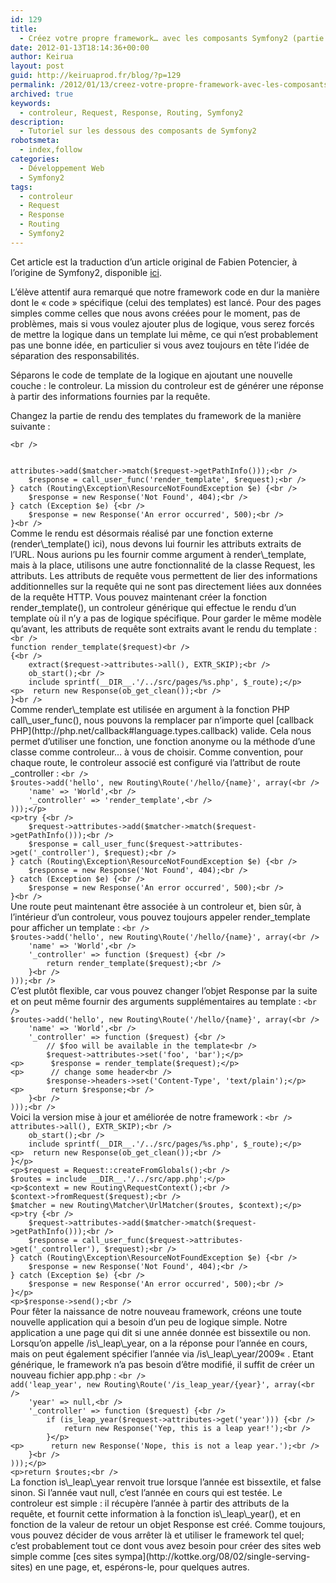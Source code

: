 ```yaml
---
id: 129
title:
  - Créez votre propre framework… avec les composants Symfony2 (partie 5)
date: 2012-01-13T18:14:36+00:00
author: Keirua
layout: post
guid: http://keiruaprod.fr/blog/?p=129
permalink: /2012/01/13/creez-votre-propre-framework-avec-les-composants-symfony2-partie-5/
archived: true
keywords:
  - controleur, Request, Response, Routing, Symfony2
description:
  - Tutoriel sur les dessous des composants de Symfony2
robotsmeta:
  - index,follow
categories:
  - Développement Web
  - Symfony2
tags:
  - controleur
  - Request
  - Response
  - Routing
  - Symfony2
---
```

Cet article est la traduction d’un article original de Fabien Potencier, à l’origine de Symfony2, disponible [ici](http://fabien.potencier.org/article/54/create-your-own-framework-on-top-of-the-symfony2-components-part-5).

L&rsquo;élève attentif aura remarqué que notre framework code en dur la manière dont le « code » spécifique (celui des templates) est lancé. Pour des pages simples comme celles que nous avons créées pour le moment, pas de problèmes, mais si vous voulez ajouter plus de logique, vous serez forcés de mettre la logique dans un template lui même, ce qui n&rsquo;est probablement pas une bonne idée, en particulier si vous avez toujours en tête l&rsquo;idée de séparation des responsabilités.

Séparons le code de template de la logique en ajoutant une nouvelle couche : le controleur. La mission du controleur est de générer une réponse à partir des informations fournies par la requête.

Changez la partie de rendu des templates du framework de la manière suivante :

<code lang="php">&lt;br />
<?php

// example.com/web/front.php

// ...

try {
	$request->attributes->add($matcher->match($request->getPathInfo()));&lt;br />
	$response = call_user_func('render_template', $request);&lt;br />
} catch (Routing\Exception\ResourceNotFoundException $e) {&lt;br />
	$response = new Response('Not Found', 404);&lt;br />
} catch (Exception $e) {&lt;br />
	$response = new Response('An error occurred', 500);&lt;br />
}&lt;br />
</code>

  
<!--more-->

  
Comme le rendu est désormais réalisé par une fonction externe (render\_template() ici), nous devons lui fournir les attributs extraits de l&rsquo;URL. Nous aurions pu les fournir comme argument à render\_template, mais à la place, utilisons une autre fonctionnalité de la classe Request, les attributs. Les attributs de requête vous permettent de lier des informations additionnelles sur la requête qui ne sont pas directement liées aux données de la requête HTTP.

Vous pouvez maintenant créer la fonction render_template(), un controleur générique qui effectue le rendu d&rsquo;un template où il n&rsquo;y a pas de logique spécifique. Pour garder le même modèle qu&rsquo;avant, les attributs de requête sont extraits avant le rendu du template :

<code lang="php">&lt;br />
function render_template($request)&lt;br />
{&lt;br />
	extract($request->attributes->all(), EXTR_SKIP);&lt;br />
	ob_start();&lt;br />
	include sprintf(__DIR__.'/../src/pages/%s.php', $_route);&lt;/p>
&lt;p>	return new Response(ob_get_clean());&lt;br />
}&lt;br />
</code>

Comme render\_template est utilisée en argument à la fonction PHP call\_user_func(), nous pouvons la remplacer par n&rsquo;importe quel [callback PHP](http://php.net/callback#language.types.callback) valide. Cela nous permet d&rsquo;utiliser une fonction, une fonction anonyme ou la méthode d&rsquo;une classe comme controleur&#8230; à vous de choisir.

Comme convention, pour chaque route, le controleur associé est configuré via l&rsquo;attribut de route _controller :

<code lang="php">&lt;br />
$routes->add('hello', new Routing\Route('/hello/{name}', array(&lt;br />
	'name' => 'World',&lt;br />
	'_controller' => 'render_template',&lt;br />
)));&lt;/p>
&lt;p>try {&lt;br />
	$request->attributes->add($matcher->match($request->getPathInfo()));&lt;br />
	$response = call_user_func($request->attributes->get('_controller'), $request);&lt;br />
} catch (Routing\Exception\ResourceNotFoundException $e) {&lt;br />
	$response = new Response('Not Found', 404);&lt;br />
} catch (Exception $e) {&lt;br />
	$response = new Response('An error occurred', 500);&lt;br />
}&lt;br />
</code>

Une route peut maintenant être associée à un controleur et, bien sûr, à l&rsquo;intérieur d&rsquo;un controleur, vous pouvez toujours appeler render_template pour afficher un template :

<code lang="php">&lt;br />
$routes->add('hello', new Routing\Route('/hello/{name}', array(&lt;br />
	'name' => 'World',&lt;br />
	'_controller' => function ($request) {&lt;br />
		return render_template($request);&lt;br />
	}&lt;br />
)));&lt;br />
</code>

C&rsquo;est plutôt flexible, car vous pouvez changer l&rsquo;objet Response par la suite et on peut même fournir des arguments supplémentaires au template :

<code lang="php">&lt;br />
$routes->add('hello', new Routing\Route('/hello/{name}', array(&lt;br />
	'name' => 'World',&lt;br />
	'_controller' => function ($request) {&lt;br />
		// $foo will be available in the template&lt;br />
		$request->attributes->set('foo', 'bar');&lt;/p>
&lt;p>		$response = render_template($request);&lt;/p>
&lt;p>		// change some header&lt;br />
		$response->headers->set('Content-Type', 'text/plain');&lt;/p>
&lt;p>		return $response;&lt;br />
	}&lt;br />
)));&lt;br />
</code>

Voici la version mise à jour et améliorée de notre framework :

<code lang="php">&lt;br />
<?php

// example.com/web/front.php

require_once __DIR__.'/../vendor/.composer/autoload.php';

use Symfony\Component\HttpFoundation\Request;
use Symfony\Component\HttpFoundation\Response;
use Symfony\Component\Routing;

function render_template($request)
{
	extract($request->attributes->all(), EXTR_SKIP);&lt;br />
	ob_start();&lt;br />
	include sprintf(__DIR__.'/../src/pages/%s.php', $_route);&lt;/p>
&lt;p>	return new Response(ob_get_clean());&lt;br />
}&lt;/p>
&lt;p>$request = Request::createFromGlobals();&lt;br />
$routes = include __DIR__.'/../src/app.php';&lt;/p>
&lt;p>$context = new Routing\RequestContext();&lt;br />
$context->fromRequest($request);&lt;br />
$matcher = new Routing\Matcher\UrlMatcher($routes, $context);&lt;/p>
&lt;p>try {&lt;br />
	$request->attributes->add($matcher->match($request->getPathInfo()));&lt;br />
	$response = call_user_func($request->attributes->get('_controller'), $request);&lt;br />
} catch (Routing\Exception\ResourceNotFoundException $e) {&lt;br />
	$response = new Response('Not Found', 404);&lt;br />
} catch (Exception $e) {&lt;br />
	$response = new Response('An error occurred', 500);&lt;br />
}&lt;/p>
&lt;p>$response->send();&lt;br />
</code>

Pour fêter la naissance de notre nouveau framework, créons une toute nouvelle application qui a besoin d&rsquo;un peu de logique simple. Notre application a une page qui dit si une année donnée est bissextile ou non. Lorsqu&rsquo;on appelle /is\_leap\_year, on a la réponse pour l&rsquo;année en cours, mais on peut également spécifier l&rsquo;année via /is\_leap\_year/2009« . Etant générique, le framework n&rsquo;a pas besoin d&rsquo;être modifié, il suffit de créer un nouveau fichier app.php :

<code lang="php">&lt;br />
<?php

// example.com/src/app.php

use Symfony\Component\Routing;
use Symfony\Component\HttpFoundation\Response;

function is_leap_year($year = null) {
	if (null === $year) {
		$year = date('Y');
	}

	return 0 == $year % 400 || (0 == $year % 4 &#038;&#038; 0 != $year % 100);
}

$routes = new Routing\RouteCollection();
$routes->add('leap_year', new Routing\Route('/is_leap_year/{year}', array(&lt;br />
	'year' => null,&lt;br />
	'_controller' => function ($request) {&lt;br />
		if (is_leap_year($request->attributes->get('year'))) {&lt;br />
			return new Response('Yep, this is a leap year!');&lt;br />
		}&lt;/p>
&lt;p>		return new Response('Nope, this is not a leap year.');&lt;br />
	}&lt;br />
)));&lt;/p>
&lt;p>return $routes;&lt;br />
</code>

La fonction is\_leap\_year renvoit true lorsque l&rsquo;année est bissextile, et false sinon. Si l&rsquo;année vaut null, c&rsquo;est l&rsquo;année en cours qui est testée. Le controleur est simple : il récupère l&rsquo;année à partir des attributs de la requête, et fournit cette information à la fonction is\_leap\_year(), et en fonction de la valeur de retour un objet Response est créé.

Comme toujours, vous pouvez décider de vous arrêter là et utiliser le framework tel quel; c&rsquo;est probablement tout ce dont vous avez besoin pour créer des sites web simple comme [ces sites sympa](http://kottke.org/08/02/single-serving-sites) en une page, et, espérons-le, pour quelques autres.